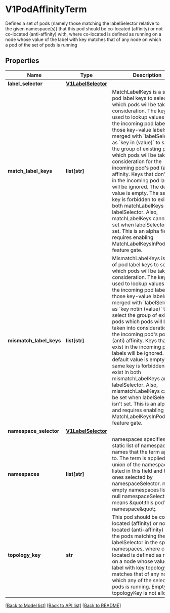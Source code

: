 # V1PodAffinityTerm

Defines a set of pods (namely those matching the labelSelector relative to the given namespace(s)) that this pod should be co-located (affinity) or not co-located (anti-affinity) with, where co-located is defined as running on a node whose value of the label with key <topologyKey> matches that of any node on which a pod of the set of pods is running
## Properties
Name | Type | Description | Notes
------------ | ------------- | ------------- | -------------
**label_selector** | [**V1LabelSelector**](V1LabelSelector.md) |  | [optional] 
**match_label_keys** | **list[str]** | MatchLabelKeys is a set of pod label keys to select which pods will be taken into consideration. The keys are used to lookup values from the incoming pod labels, those key-value labels are merged with &#x60;labelSelector&#x60; as &#x60;key in (value)&#x60; to select the group of existing pods which pods will be taken into consideration for the incoming pod&#39;s pod (anti) affinity. Keys that don&#39;t exist in the incoming pod labels will be ignored. The default value is empty. The same key is forbidden to exist in both matchLabelKeys and labelSelector. Also, matchLabelKeys cannot be set when labelSelector isn&#39;t set. This is an alpha field and requires enabling MatchLabelKeysInPodAffinity feature gate. | [optional] 
**mismatch_label_keys** | **list[str]** | MismatchLabelKeys is a set of pod label keys to select which pods will be taken into consideration. The keys are used to lookup values from the incoming pod labels, those key-value labels are merged with &#x60;labelSelector&#x60; as &#x60;key notin (value)&#x60; to select the group of existing pods which pods will be taken into consideration for the incoming pod&#39;s pod (anti) affinity. Keys that don&#39;t exist in the incoming pod labels will be ignored. The default value is empty. The same key is forbidden to exist in both mismatchLabelKeys and labelSelector. Also, mismatchLabelKeys cannot be set when labelSelector isn&#39;t set. This is an alpha field and requires enabling MatchLabelKeysInPodAffinity feature gate. | [optional] 
**namespace_selector** | [**V1LabelSelector**](V1LabelSelector.md) |  | [optional] 
**namespaces** | **list[str]** | namespaces specifies a static list of namespace names that the term applies to. The term is applied to the union of the namespaces listed in this field and the ones selected by namespaceSelector. null or empty namespaces list and null namespaceSelector means \&quot;this pod&#39;s namespace\&quot;. | [optional] 
**topology_key** | **str** | This pod should be co-located (affinity) or not co-located (anti-affinity) with the pods matching the labelSelector in the specified namespaces, where co-located is defined as running on a node whose value of the label with key topologyKey matches that of any node on which any of the selected pods is running. Empty topologyKey is not allowed. | 

[[Back to Model list]](../README.md#documentation-for-models) [[Back to API list]](../README.md#documentation-for-api-endpoints) [[Back to README]](../README.md)


